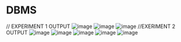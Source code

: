 # DBMS
// EXPERIMENT 1 OUTPUT
![image](https://user-images.githubusercontent.com/112066270/193840780-d663b4cc-5b0c-4295-93d0-d8c62b862d5a.png)
![image](https://user-images.githubusercontent.com/112066270/193840933-8524c2f7-34c7-478a-b4e0-f9e1b26446b8.png)
![image](https://user-images.githubusercontent.com/112066270/193841027-2529e00b-ec70-4244-958d-de9d3cc92668.png)
//EXERIMENT 2 OUTPUT
![image](https://user-images.githubusercontent.com/112066270/193849814-a29f8018-c684-43e0-8f8b-0d32cc5ee822.png)
![image](https://user-images.githubusercontent.com/112066270/193849898-54896184-e44e-4dc7-81de-c0cbe0458679.png)
![image](https://user-images.githubusercontent.com/112066270/193850017-70e5cba7-eab2-457e-9599-1aa36c7000c2.png)
![image](https://user-images.githubusercontent.com/112066270/193850148-ee34d8ca-470c-4467-badc-82d101246c26.png)
![image](https://user-images.githubusercontent.com/112066270/193850223-2a002f37-492e-4ead-a85a-37f62bf6377e.png)
